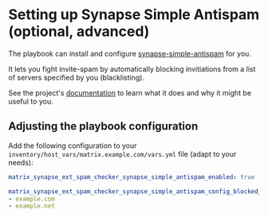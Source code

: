 <!--
SPDX-FileCopyrightText: 2019 Slavi Pantaleev
SPDX-FileCopyrightText: 2024 Suguru Hirahara

SPDX-License-Identifier: AGPL-3.0-or-later
-->

# Setting up Synapse Simple Antispam (optional, advanced)

The playbook can install and configure [synapse-simple-antispam](https://github.com/t2bot/synapse-simple-antispam) for you.

It lets you fight invite-spam by automatically blocking invitiations from a list of servers specified by you (blacklisting).

See the project's [documentation](https://github.com/t2bot/synapse-simple-antispam/blob/master/README.md) to learn what it does and why it might be useful to you.

## Adjusting the playbook configuration

Add the following configuration to your `inventory/host_vars/matrix.example.com/vars.yml` file (adapt to your needs):

```yaml
matrix_synapse_ext_spam_checker_synapse_simple_antispam_enabled: true

matrix_synapse_ext_spam_checker_synapse_simple_antispam_config_blocked_homeservers:
- example.com
- example.net
```
